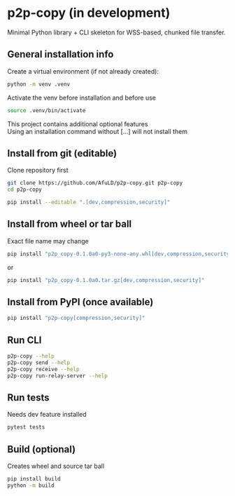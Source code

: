 # p2p-copy (in development)

Minimal Python library + CLI skeleton for WSS-based, chunked file transfer.

## General installation info
Create a virtual environment (if not already created):
```bash
python -m venv .venv
```
Activate the venv before installation and before use 
```bash
source .venv/bin/activate
```

This project contains additional optional features  
Using an installation command without [...] will not install them


## Install from git (editable)
Clone repository first
```bash
git clone https://github.com/AfuLD/p2p-copy.git p2p-copy
cd p2p-copy
```
```bash
pip install --editable ".[dev,compression,security]"
```


## Install from wheel or tar ball 
Exact file name may change
```bash
pip install "p2p_copy-0.1.0a0-py3-none-any.whl[dev,compression,security]"
```
or
```bash
pip install "p2p_copy-0.1.0a0.tar.gz[dev,compression,security]"
```


## Install from PyPI (once available)
```bash
pip install "p2p-copy[compression,security]" 
```


## Run CLI
```bash
p2p-copy --help
p2p-copy send --help
p2p-copy receive --help
p2p-copy run-relay-server --help
```


## Run tests 
Needs dev feature installed
```bash
pytest tests
```


## Build (optional)
Creates wheel and source tar ball
```bash
pip install build
python -m build
```
